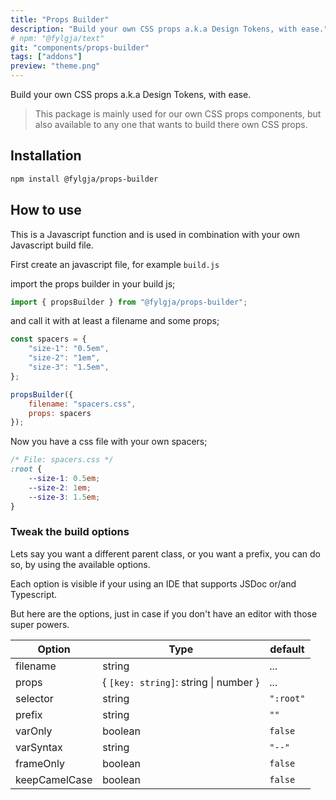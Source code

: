 ```yaml
---
title: "Props Builder"
description: "Build your own CSS props a.k.a Design Tokens, with ease."
# npm: "@fylgja/text"
git: "components/props-builder"
tags: ["addons"]
preview: "theme.png"
---
```


Build your own CSS props a.k.a Design Tokens, with ease.

> This package is mainly used for our own CSS props components,
> but also available to any one that wants to build there own CSS props.

## Installation

```bash
npm install @fylgja/props-builder
```

## How to use

This is a Javascript function and is used in combination with your own Javascript build file.

First create an javascript file, for example `build.js`

import the props builder in your build js;

```js
import { propsBuilder } from "@fylgja/props-builder";
```

and call it with at least a filename and some props;

```js
const spacers = {
    "size-1": "0.5em",
    "size-2": "1em",
    "size-3": "1.5em",
};

propsBuilder({
    filename: "spacers.css",
    props: spacers
});
```

Now you have a css file with your own spacers;

```css
/* File: spacers.css */
:root {
    --size-1: 0.5em;
    --size-2: 1em;
    --size-3: 1.5em;
}
```

### Tweak the build options

Lets say you want a different parent class, or you want a prefix,
you can do so, by using the available options.

Each option is visible if your using an IDE that supports JSDoc or/and Typescript.

But here are the options,
just in case if you don't have an editor with those super powers.

| Option        | Type                                  | default   |
| ------------- | ------------------------------------- | --------- |
| filename      | string                                | ...       |
| props         | { `[key: string]`: string \| number } | ...       |
| selector      | string                                | `":root"` |
| prefix        | string                                | `""`      |
| varOnly       | boolean                               | `false`   |
| varSyntax     | string                                | `"--"`    |
| frameOnly     | boolean                               | `false`   |
| keepCamelCase | boolean                               | `false`   |


